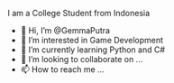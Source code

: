 I am a College Student from Indonesia
- 👋 Hi, I’m @GemmaPutra
- 👀 I’m interested in Game Development
- 🌱 I’m currently learning Python and C#
- 💞️ I’m looking to collaborate on ...
- 📫 How to reach me ...

<!---
GemmaPutra/GemmaPutra is a ✨ special ✨ repository because its `README.md` (this file) appears on your GitHub profile.
You can click the Preview link to take a look at your changes.
--->
